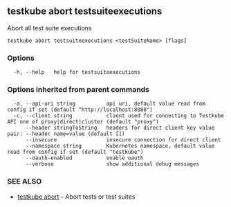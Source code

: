 <head>
  <meta name="docsearch:indexPrefix" content="reference-doc" />
</head>

## testkube abort testsuiteexecutions

Abort all test suite executions

```
testkube abort testsuiteexecutions <testSuiteName> [flags]
```

### Options

```
  -h, --help   help for testsuiteexecutions
```

### Options inherited from parent commands

```
  -a, --api-uri string          api uri, default value read from config if set (default "http://localhost:8088")
  -c, --client string           client used for connecting to Testkube API one of proxy|direct|cluster (default "proxy")
      --header stringToString   headers for direct client key value pair: --header name=value (default [])
      --insecure                insecure connection for direct client
      --namespace string        Kubernetes namespace, default value read from config if set (default "testkube")
      --oauth-enabled           enable oauth
      --verbose                 show additional debug messages
```

### SEE ALSO

- [testkube abort](testkube_abort.md) - Abort tests or test suites
